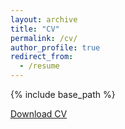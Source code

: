 ```yaml
---
layout: archive
title: "CV"
permalink: /cv/
author_profile: true
redirect_from:
  - /resume
---
```


{% include base_path %}

[Download CV](http://bhanson10.github.io/files/Benjamin_Hanson_CV_2024.pdf)